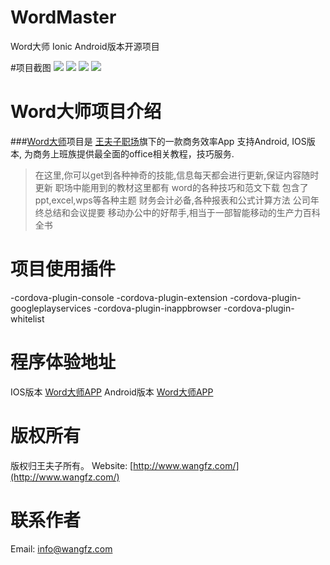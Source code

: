 # WordMaster
Word大师 Ionic Android版本开源项目

#项目截图
![](http://a4.mzstatic.com/us/r30/Purple71/v4/f2/56/46/f25646ad-eb7f-7a4a-2ea1-e34167d1302a/screen696x696.jpeg)
![](http://a1.mzstatic.com/us/r30/Purple19/v4/0a/21/31/0a213169-04a9-bd04-3ae7-f50ebde1c316/screen696x696.jpeg)
![](http://a4.mzstatic.com/us/r30/Purple71/v4/59/49/e2/5949e291-bcf2-2405-3c18-a21446b0a07c/screen696x696.jpeg)
![](http://a1.mzstatic.com/us/r30/Purple71/v4/d4/65/a3/d465a39d-6093-bdde-6312-adb619c720d0/screen696x696.jpeg)

# Word大师项目介绍

###[Word大师](https://itunes.apple.com/us/app/word-da-shi-office-jiao-cheng/id1167286394?l=zh&ls=1&mt=8 "Word大师 IOS APP")项目是 [王夫子职场](http://www.wangfz.com)旗下的一款商务效率App 支持Android, IOS版本, 为商务上班族提供最全面的office相关教程，技巧服务.

>在这里,你可以get到各种神奇的技能,信息每天都会进行更新,保证内容随时更新
>职场中能用到的教材这里都有
>word的各种技巧和范文下载
>包含了ppt,excel,wps等各种主题
>财务会计必备,各种报表和公式计算方法
>公司年终总结和会议提要
>移动办公中的好帮手,相当于一部智能移动的生产力百科全书

# 项目使用插件
-cordova-plugin-console
-cordova-plugin-extension
-cordova-plugin-googleplayservices
-cordova-plugin-inappbrowser
-cordova-plugin-whitelist

# 程序体验地址
IOS版本     [Word大师APP](https://itunes.apple.com/us/app/word-da-shi-office-jiao-cheng/id1167286394?l=zh&ls=1&mt=8)
Android版本 [Word大师APP](http://fir.im/6b9k)

# 版权所有
版权归王夫子所有。
Website: [http://www.wangfz.com/](http://www.wangfz.com/)

# 联系作者
Email: info@wangfz.com
